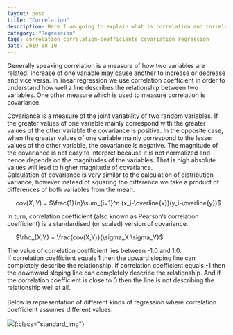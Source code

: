 ```yaml
---
layout: post
title: "Correlation"
description: Here I am going to explain what is correlation and correlation coefficients, the intuition behind their calculations and how they may be useful
category: "Regression"
tags: correlation correlation-coefficients covariation regression
date: 2019-08-10
---
```


Generally speaking correlation is a measure of how two variables are related. Increase of one variable may cause another to increase or decrease and vice versa. In linear regression we use correlation coefficient in order to understand how well a line describes the relationship between two variables. One other measure which is used to measure correlation is covariance.<br>

Covariance is a measure of the joint variability of two random variables. If the greater values of one variable mainly correspond with the greater values of the other variable the covariance is positive. In the opposite case, when the greater values of one variable mainly correspond to the lesser values of the other variable, the covariance is negative. The magnitude of the covariance is not easy to interpret because it is not normalized and hence depends on the magnitudes of the variables. That is high absolute values will lead to higher magnitude of covariance.<br>
Calculation of covariance is very similar to the calculation of distribution variance, however instead of squaring the difference we take a product of differences of both variables from the mean. <br>

&nbsp;&nbsp;&nbsp;&nbsp;
$cov(X,Y)$ = $\frac{1}{n}\sum_{i=1}^n (x_i-\overline{x})(y_i-\overline{y})$

In turn, correlation coefficient (also known as Pearson’s correlation coefficient) is a standardised (or scaled) version of covariance.

&nbsp;&nbsp;&nbsp;&nbsp;
$\rho_{X,Y} = \frac{cov(X,Y)}{\sigma_X \sigma_Y}$

The value of correlation coefficient lies between -1.0 and 1.0.<br>
If correlation coefficient equals 1 then the upward sloping line can completely describe the relationship. If correlation coefficient equals -1 then the downward sloping line can completely describe the relationship. And if the correlation coefficient is close to 0 then the line is not describing the relationship well at all.<br>
<br>
Below is representation of different kinds of regression where correlation coefficient assumes different values.

![](/assets/img/regression/correlation_demo.png){:class="standard_img"}
